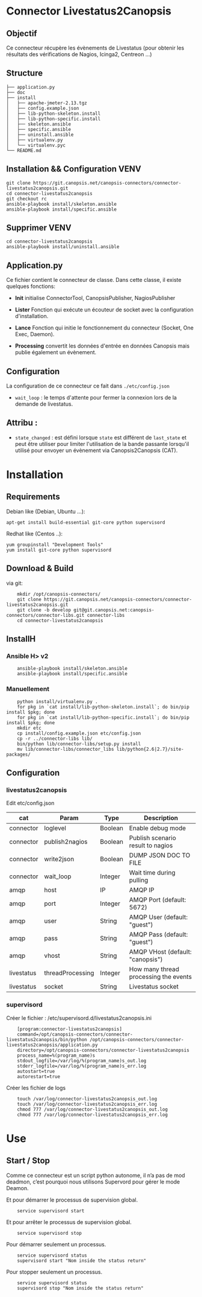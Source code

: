 # Connector Livestatus2Canopsis

## Objectif

Ce connecteur récupère les évènements de Livestatus (pour obtenir les résultats des vérifications de Nagios, Icinga2, Centreon ...)

## Structure

```
├── application.py
├── doc
├── install
│   ├── apache-jmeter-2.13.tgz
│   ├── config.example.json
│   ├── lib-python-skeleton.install
│   ├── lib-python-specific.install
│   ├── skeleton.ansible
│   ├── specific.ansible
│   ├── uninstall.ansible
│   ├── virtualenv.py
│   └── virtualenv.pyc
└── README.md
```

## Installation && Configuration VENV

```
git clone https://git.canopsis.net/canopsis-connectors/connector-livestatus2canopsis.git
cd connector-livestatus2canopsis
git checkout rc
ansible-playbook install/skeleton.ansible
ansible-playbook install/specific.ansible
```

## Supprimer VENV

```
cd connector-livestatus2canopsis
ansible-playbook install/uninstall.ansible
```

## Application.py

Ce fichier contient le connecteur de classe. Dans cette classe, il existe quelques fonctions:

* **Init** initialise ConnectorTool, CanopsisPublisher, NagiosPublisher

* **Lister** Fonction qui exécute un écouteur de socket avec la configuration d'installation.

* **Lance** Fonction qui initie le fonctionnement du connecteur (Socket, One Exec, Daemon).

* **Processing** convertit les données d'entrée en données Canopsis mais publie également un évènement.

## Configuration 
La configuration de ce connecteur ce fait dans `./etc/config.json`

* `wait_loop` :  le temps d'attente pour fermer la connexion lors de la demande de livestatus.

## Attribu : 
* `state_changed` : est défini lorsque `state` est différent de `last_state` et peut être utiliser pour limiter l'utilisation de la bande passante lorsqu'il utilisé pour envoyer un évènement via Canopsis2Canopsis (CAT).

# Installation

## Requirements

Debian like (Debian, Ubuntu ...):

```
apt-get install build-essential git-core python supervisord
```

Redhat like (Centos ..):

```
yum groupinstall "Development Tools"
yum install git-core python supervisord
```

## Download & Build

via git:

``` 
    mkdir /opt/canopsis-connectors/
    git clone https://git.canopsis.net/canopsis-connectors/connector-livestatus2canopsis.git
    git clone -b develop git@git.canopsis.net:canopsis-connectors/connector-libs.git connector-libs
    cd connector-livestatus2canopsis
```

## InstallH


### Ansible H> v2

```
    ansible-playbook install/skeleton.ansible
    ansible-playbook install/specific.ansible
```

### Manuellement

```
    python install/virtualenv.py .
    for pkg in `cat install/lib-python-skeleton.install`; do bin/pip install $pkg; done
    for pkg in `cat install/lib-python-specific.install`; do bin/pip install $pkg; done
    mkdir etc
    cp install/config.example.json etc/config.json
    cp -r ../connector-libs lib/
    bin/python lib/connector-libs/setup.py install
    mv lib/connector-libs/connector_libs lib/python{2.6|2.7}/site-packages/
```

## Configuration

### livestatus2canopsis

Edit etc/config.json

| cat        | Param            | Type    | Description                           |
|------------|------------------|---------|---------------------------------------|
| connector  | loglevel         | Boolean | Enable debug mode                     |
| connector  | publish2nagios   | Boolean | Publish scenario result to nagios     |
| connector  | write2json       | Boolean | DUMP JSON DOC TO FILE                 |
| connector  | wait_loop        | Integer | Wait time during pulling              |
| amqp       | host             | IP      | AMQP IP                               |
| amqp       | port             | Integer | AMQP Port (default: 5672)             |
| amqp       | user             | String  | AMQP User (default: "guest")          |
| amqp       | pass             | String  | AMQP Pass (default: "guest")          |
| amqp       | vhost            | String  | AMQP VHost (default: "canopsis")      |
| livestatus | threadProcessing | Integer | How many thread processing the events |
| livestatus | socket           | String  | Livestatus socket                     |

### supervisord

Créer le fichier : /etc/supervisord.d/livestatus2canopsis.ini

```
    [program:connector-livestatus2canopsis]
    command=/opt/canopsis-connectors/connector-livestatus2canopsis/bin/python /opt/canopsis-connectors/connector-livestatus2canopsis/application.py
    directory=/opt/canopsis-connectors/connector-livestatus2canopsis
    process_name=%(program_name)s
    stdout_logfile=/var/log/%(program_name)s_out.log
    stderr_logfile=/var/log/%(program_name)s_err.log
    autostart=true
    autorestart=true
```
Créer les fichier de logs

```
    touch /var/log/connector-livestatus2canopsis_out.log
    touch /var/log/connector-livestatus2canopsis_err.log
    chmod 777 /var/log/connector-livestatus2canopsis_out.log
    chmod 777 /var/log/connector-livestatus2canopsis_err.log
```

# Use

## Start / Stop

Comme ce connecteur est un script python autonome, il n’a pas de mod deadmon, c’est pourquoi nous utilisons Supervord pour gérer le mode Deamon.

Et pour démarrer le processus de supervision global.

```
    service supervisord start
```

Et pour arrêter le processus de supervision global.

```
    service supervisord stop
```

Pour démarrer seulement un processus.

```
	service supervisord status
	supervisord start "Nom inside the status return"
```

Pour stopper seulement un processus.

```
	service supervisord status
	supervisord stop "Nom inside the status return"
```

